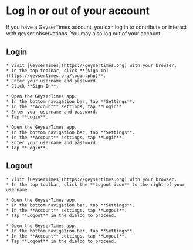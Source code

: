 # Log in or out of your account

If you have a GeyserTimes account, you can log in to contribute or interact with geyser observations. You may also log out of your account.

## Login 

<Tabs groupId="os">
  <TabItem value="web" label="Website">

    * Visit [GeyserTimes](https://geysertimes.org) with your browser.
    * In the top toolbar, click **[Sign In](https://geysertimes.org/login.php)**.
    * Enter your username and password.
    * Click **Sign In**.

  </TabItem>
  <TabItem value="android" label="Android">

    * Open the GeyserTimes app.
    * In the bottom navigation bar, tap **Settings**. 
    * In the **Account** settings, tap **Login**.
    * Enter your username and password.
    * Tap **Login**.

  </TabItem>
  <TabItem value="iOS" label="iOS">

    * Open the GeyserTimes app.
    * In the bottom navigation bar, tap **Settings**. 
    * In the **Account** settings, tap **Login**.
    * Enter your username and password.
    * Tap **Login**.

  </TabItem>
</Tabs>

## Logout

<Tabs groupId="os">
  <TabItem value="web" label="Website">

    * Visit [GeyserTimes](https://geysertimes.org) with your browser.
    * In the top toolbar, click the **Logout icon** to the right of your username.

  </TabItem>
  <TabItem value="android" label="Android">

    * Open the GeyserTimes app.
    * In the bottom navigation bar, tap **Settings**. 
    * In the **Account** settings, tap **Logout**.
    * Tap **Logout** in the dialog to proceed.

  </TabItem>
  <TabItem value="iOS" label="iOS">

    * Open the GeyserTimes app.
    * In the bottom navigation bar, tap **Settings**. 
    * In the **Account** settings, tap **Logout**.
    * Tap **Logout** in the dialog to proceed.

  </TabItem>
</Tabs>